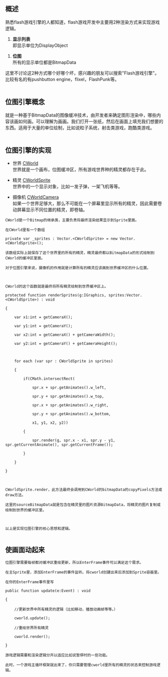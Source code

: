 ## 概述 ##

熟悉flash游戏引擎的人都知道，flash游戏开发中主要用2种渲染方式来实现游戏逻辑。

  1. **显示列表**<br>即显示单位为DisplayObject<br>
<ol><li><b>位图</b><br>所有的显示单位都是BitmapData</li></ol>


这里不讨论这2种方式哪个好哪个坏，感兴趣的朋友可以搜索"Flash游戏引擎"。比较有名的有pushbutton engine，flixel，FlashPunk等。<br>
<br>
<h2>位图引擎概念</h2>

就是一种基于BitmapData的图像缓冲技术，由开发者来确定图形渲染中，哪些内容该画如何画。可以理解为画画。我们打开一张纸，然后在画面上填充我们想要的东西。适用于大量的单位绘制，比如说粒子系统，射击类游戏，跑酷类游戏。<br>
<br>
<h2>位图引擎的实现</h2>

<ul><li>世界 <a href='http://code.google.com/p/cellengine/source/browse/trunk/engine_flash/EngineGFX/src/com/cell/gfx/game/world/CWorld.as'>CWorld</a><br>世界就是一个画布，位图缓冲区，所有游戏世界种的精灵都存在于此。</li></ul>

<ul><li>精灵 <a href='http://code.google.com/p/cellengine/source/browse/trunk/engine_flash/EngineGFX/src/com/cell/gfx/game/world/CWorldSprite.as'>CWorldSprite</a><br>世界中的一个显示对象，比如一发子弹，一架飞机等等。</li></ul>

<ul><li>摄像机 <a href='http://code.google.com/p/cellengine/source/browse/trunk/engine_flash/EngineGFX/src/com/cell/gfx/game/world/CWorldCamera.as'>CWorldCamera</a><br>如果一个世界足够大，那么不可能在一个屏幕里显示所有的精灵，因此需要卷动屏幕显示不同位置的精灵，即卷轴。</li></ul>

<pre><code>CWorld是一个Bitmap的继承类，主要负责将最终渲染结果显示到Sprite里面。<br>
在CWorld里有一个数组<br>
private var _sprites : Vector.&lt;CWorldSprite&gt; = new Vector.&lt;CWorldSprite&gt;();<br>
该数组实际上就保存了这个世界里的所有的精灵，精灵最终都以BitmapData的形式绘制到CWorld的缓冲区里面。<br>
对于位图引擎来说，摄像机的作用就是计算所有的精灵应该画到世界缓冲区的什么位置。<br>
<br>
CWorld的这个函数就是最终将所有精灵绘制到世界缓冲区上。<br>
protected function renderSprites(g:IGraphics, sprites:Vector.&lt;CWorldSprite&gt;) : void<br>
{<br>
	var x1:int = getCameraX();<br>
	var y1:int = getCameraY();<br>
	var x2:int = getCameraX() + getCameraWidth();<br>
	var y2:int = getCameraY() + getCameraHeight();<br>
 			<br>
	for each (var spr : CWorldSprite in sprites)<br>
	{<br>
		if(CMath.intersectRect(<br>
			spr.x + spr.getAnimates().w_left, <br>
			spr.y + spr.getAnimates().w_top, <br>
			spr.x + spr.getAnimates().w_right, <br>
			spr.y + spr.getAnimates().w_bottom, <br>
			x1, y1, x2, y2))<br>
		{<br>
			spr.render(g, spr.x - x1, spr.y - y1, spr.getCurrentAnimate(), spr.getCurrentFrame());<br>
		}<br>
	}<br>
}<br>
<br>
CWorldSprite.render，此方法最终会调用到CWorld的bitmapData的copyPixels方法或draw方法。<br>
这里的sourceBitmapData就是包含在精灵里的图片资源BitmapData，将精灵的图片复制或绘制到世界的缓冲区里。<br>
<br>
以上是实现位图引擎的核心思想和逻辑。<br>
</code></pre>


<h2>使画面动起来</h2>
<pre><code>位图引擎需要每帧都对缓冲区重绘更新，所以EnterFrame事件可以满足这个需求。<br>
在主Sprite里，添加EnterFrame的事件监听。将cworld创建出来后添加到Sprite容器里。<br>
在你的EnterFrame事件里写<br>
public function update(e:Event) : void <br>
{<br>
	//更新世界中所有精灵的逻辑（比如移动，播放动画帧等等。）<br>
	cworld.update();<br>
	//重绘世界所有精灵<br>
	cworld.render();<br>
}<br>
游戏逻辑需要和渲染逻辑分开以适应比如说暂停时的一些功能。<br>
此时，一个游戏主循环框架就出来了，你只需要管理cworld里所有的精灵的状态来控制游戏逻辑。<br>
</code></pre>